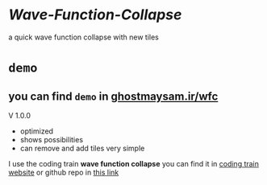 # *Wave-Function-Collapse*
a quick wave function collapse with new tiles

# `demo`
you can find `demo` in [ghostmaysam.ir/wfc](http://ghostmaysam.ir/wfc)
---
V 1.0.0
- optimized
- shows possibilities
- can remove and add tiles very simple

I use the coding train **wave function collapse** you can find it in [coding train website](https://thecodingtrain.com/challenges/171-wave-function-collapse) or github repo in [this link](https://github.com/CodingTrain/Wave-Function-Collapse)
